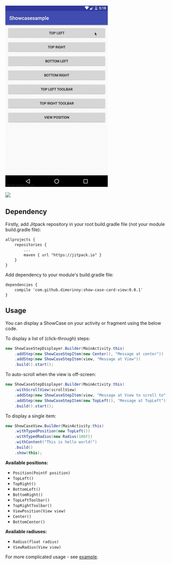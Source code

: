 ![Demo](https://github.com/dimorinny/show-case-card-view/blob/master/art/demo.gif?raw=true)

[![](https://jitpack.io/v/dimorinny/show-case-card-view.svg)](https://jitpack.io/#dimorinny/show-case-card-view)

## Dependency

Firstly, add Jitpack repository in your root build.gradle file (not your module build.gradle file):

```
allprojects {
    repositories {
        ...
        maven { url "https://jitpack.io" }
    }
}
```

Add dependency to your module's build.gradle file:

```
dependencies {
    compile 'com.github.dimorinny:show-case-card-view:0.0.1'
}
```

## Usage

You can display a ShowCase on your activity or fragment using the below code.

To display a list of (click-through) steps:
```java
new ShowCaseStepDisplayer.Builder(MainActivity.this)
    .addStep(new ShowCaseStepItem(new Center(), "Message at center"))
    .addStep(new ShowCaseStepItem(view, "Message at View"))
    .build().start();
```

To auto-scroll when the view is off-screen:

```java
new ShowCaseStepDisplayer.Builder(MainActivity.this)
    .withScrollView(scrollView)
    .addStep(new ShowCaseStepItem(view, "Message at View to scroll to", true))
    .addStep(new ShowCaseStepItem(new TopLeft(), "Message at TopLeft"))
    .build().start();
```

To display a single item:

```java
new ShowCaseView.Builder(MainActivity.this)
    .withTypedPosition(new TopLeft())
    .withTypedRadius(new Radius(186F))
    .withContent("This is hello world!")
    .build()
    .show(this);
```

**Available positions:**

* `Position(PointF position)`
* `TopLeft()`
* `TopRight()`
* `BottomLeft()`
* `BottomRight()`
* `TopLeftToolbar()`
* `TopRightToolbar()`
* `ViewPosition(View view)`
* `Center()`
* `BottomCenter()`

**Available radiuses:**

* `Radius(float radius)`
* `ViewRadius(View view)`

For more complicated usage - see [example](https://github.com/dimorinny/show-case-card-view/blob/master/app/src/main/java/ru/dimorinny/showcasesample/MainActivity.java).